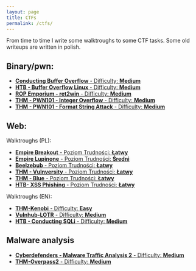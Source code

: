 ```yaml
---
layout: page
title: CTFs
permalink: /ctfs/
---
```



<script src="https://tryhackme.com/badge/1373347"></script>

From time to time I write some walktroughs to some CTF tasks. Some old writeups are written in polish.

## **Binary/pwn:**

* [**Conducting Buffer Overflow** - Difficulty: **Medium**](https://adi7312.github.io/CTFs/BufferOverflow/)
* [**HTB - Buffer Overflow Linux** - Difficulty: **Medium**](https://adi7312.github.io/CTFs/HTB-BufferOverflowLinux/)
* [**ROP Emporium - ret2win** - Difficulty: **Medium**](https://adi7312.github.io/CTFs/ROP%20Emporium%20ret2win/)
* [**THM - PWN101 - Integer Overflow** - Difficulty: **Medium**](https://adi7312.github.io/CTFs/THM%20-%20PWN101%20-%20Integer%20Overflow/)
* [**THM - PWN101 - Format String Attack** - Difficulty: **Medium**](https://adi7312.github.io/CTFs/THM%20-%20PWN101%20-%20Format%20String/)
  

## **Web:**

Walktroughs (PL):

* [**Empire Breakout** - Poziom Trudności: **Łatwy**](https://adi7312.github.io/CTFs/VulnHub%20-%20Empire%20Breakout/)
* [**Empire Lupinone** - Poziom Trudności: **Średni**](https://adi7312.github.io/CTFs/VulnHub%20-%20Empire%20Lupin/)
* [**Beelzebub** - Poziom Trudności: **Łatwy**](https://adi7312.github.io/CTFs/Vulnhub%20-%20Beelzebub/)
* [**THM - Vulnversity** - Poziom Trudności: **Łatwy**](https://adi7312.github.io/CTFs/THM-Vulnversity/)
* [**THM - Blue** - Poziom Trudności: **Łatwy**](https://adi7312.github.io/CTFs/THM-%20Blue/)
* [**HTB- XSS Phishing** - Poziom Trudności: **Łatwy**](https://adi7312.github.io/CTFs/HTB%20-%20XSS%20Phishing/)

Walktroughs (EN):

* [**THM-Kenobi** - Difficulty: **Easy**](https://adi7312.github.io/CTFs/THM-Kenobi/)
* [**Vulnhub-LOTR** - Difficulty: **Medium**](https://adi7312.github.io/CTFs/Vulnhub%20-%20Lord%20Of%20The%20Root/)
* [**HTB - Conducting SQLi** - Difficulty: **Medium**](https://adi7312.github.io/CTFs/HTB-SQLi/)

## **Malware analysis**

* [**Cyberdefenders - Malware Traffic Analysis 2** - Difficulty: **Medium**](https://adi7312.github.io/CTFs/CyberDefender%20-%20Malware%20Traffic%20Analysis%202)
* [**THM-Overpass2** - Difficulty: **Medium**](https://adi7312.github.io/CTFs/THM-Overpass2/)
